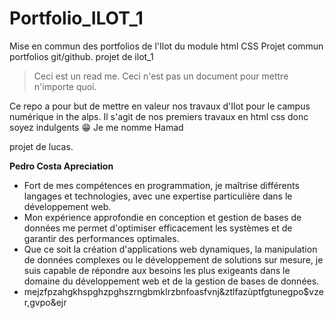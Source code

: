 # Portfolio_ILOT_1
Mise en commun des portfolios de l'Ilot du module html CSS
Projet commun portfolios git/github.
projet  de ilot_1

>Ceci est un read me. Ceci n'est pas un document pour mettre n'importe quoi. 

Ce repo a pour but de mettre en valeur nos travaux d'Ilot pour le campus numérique in the alps. Il s'agit de nos premiers travaux en html css donc soyez indulgents 😁
Je me nomme Hamad

projet de lucas.


**Pedro Costa Apreciation**

- Fort de mes compétences en programmation, je maîtrise différents langages et technologies, avec une expertise particulière dans le développement web. 
- Mon expérience approfondie en conception et gestion de bases de données me permet d'optimiser efficacement les systèmes et de garantir des performances optimales. 
- Que ce soit la création d'applications web dynamiques, la manipulation de données complexes ou le développement de solutions sur mesure, je suis capable de répondre aux besoins les plus exigeants dans le domaine du développement web et de la gestion de bases de données.
- mejzfpzahgkhspghzpghszrngbmklrzbnfoasfvnj&ztlfazùptfgtunegpo$vzer,gvpo&ejr
